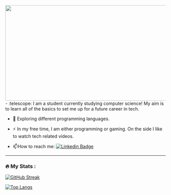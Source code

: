 <div align="center">
  <img src="https://i.giphy.com/media/v1.Y2lkPTc5MGI3NjExaDkxcmhwZWtqN2Rzc3lib2toYXhhMXFsZG5kYW82dG1teGdtMXNmciZlcD12MV9pbnRlcm5hbF9naWZfYnlfaWQmY3Q9Zw/RbDKaczqWovIugyJmW/giphy.gif" width="600" height="300"/>
</div>
- :telescope: I am a student currently studying computer science! My aim is to learn all of the basics to set me up for a future career in tech.

- :seedling: Exploring different programming languages.

- :zap: In my free time, I am either programming or gaming. On the side I like to watch tech related videos.

- :mailbox:How to reach me: [![Linkedin Badge](https://img.shields.io/badge/-Archie-blue?style=flat&logo=Linkedin&logoColor=white)](https://www.linkedin.com/in/archie-reader-40137b1ab/)


---

### :fire: My Stats :


[![GitHub Streak](http://github-readme-streak-stats.herokuapp.com?user=4rchie-r&theme=dark&background=000000)](https://git.io/streak-stats)


[![Top Langs](https://github-readme-stats.vercel.app/api/top-langs/?username=4rchie-r&layout=compact&theme=vision-friendly-dark)](https://github.com/anuraghazra/github-readme-stats)
